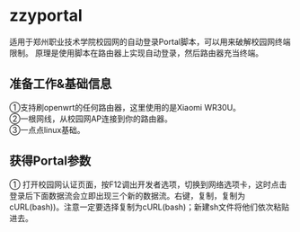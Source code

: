 # zzyportal
适用于郑州职业技术学院校园网的自动登录Portal脚本，可以用来破解校园网终端限制。
原理是使用脚本在路由器上实现自动登录，然后路由器充当终端。

## 准备工作&基础信息
①支持刷openwrt的任何路由器，这里使用的是Xiaomi WR30U。  
②一根网线，从校园网AP连接到你的路由器。  
③一点点linux基础。  

## 获得Portal参数
① 打开校园网认证页面，按F12调出开发者选项，切换到网络选项卡，这时点击登录后下面数据流会立即出现三个新的数据流。右键，复制，复制为cURL(bash))。注意一定要选择复制为cURL(bash)；新建sh文件将他们依次粘贴进去。
